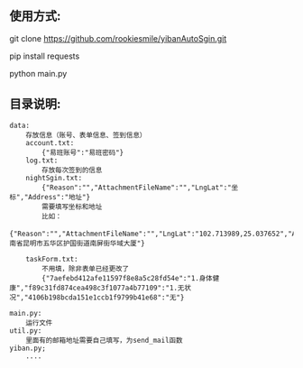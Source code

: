 
## 使用方式:

git clone https://github.com/rookiesmile/yibanAutoSgin.git

pip install requests

python main.py


## 目录说明: 

    data:
        存放信息（账号、表单信息、签到信息）
        account.txt:
            {"易班账号":"易班密码"}
        log.txt:
            存放每次签到的信息
        nightSgin.txt:
            {"Reason":"","AttachmentFileName":"","LngLat":"坐标","Address":"地址"}
            需要填写坐标和地址
            比如：
            {"Reason":"","AttachmentFileName":"","LngLat":"102.713989,25.037652","Address":"云南省昆明市五华区护国街道南屏街华域大厦"}
            
        taskForm.txt:
            不用填，除非表单已经更改了
            {"7aefebd412afe11597f8e8a5c28fd54e":"1.身体健康","f89c31fd874cea498c3f1077a4b77109":"1.无状况","4106b198bcda151e1ccb1f9799b41e68":"无"}
    
    main.py:
        运行文件
    util.py:
        里面有的邮箱地址需要自己填写，为send_mail函数
    yiban.py;
        ....
